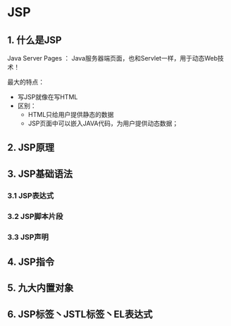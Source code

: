 # JSP

## 1. 什么是JSP

Java Server Pages ： Java服务器端页面，也和Servlet一样，用于动态Web技术！

最大的特点：

- 写JSP就像在写HTML
- 区别：
  - HTML只给用户提供静态的数据
  - JSP页面中可以嵌入JAVA代码，为用户提供动态数据；

## 2. JSP原理



## 3. JSP基础语法

### 3.1 JSP表达式

### 3.2 JSP脚本片段

### 3.3 JSP声明

## 4. JSP指令



## 5. 九大内置对象



## 6. JSP标签丶JSTL标签丶EL表达式